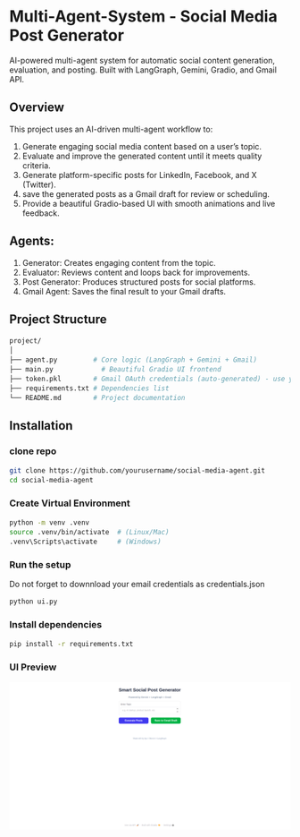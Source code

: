 # Multi-Agent-System - Social Media Post Generator

AI-powered multi-agent system for automatic social content generation, evaluation, and posting. Built with LangGraph, Gemini, Gradio, and Gmail API.


## Overview

This project uses an AI-driven multi-agent workflow to:
  1. Generate engaging social media content based on a user’s topic.
  2. Evaluate and improve the generated content until it meets quality criteria.
  3. Generate platform-specific posts for LinkedIn, Facebook, and X (Twitter).
  4. save the generated posts as a Gmail draft for review or scheduling.
  5. Provide a beautiful Gradio-based UI with smooth animations and live feedback.

## Agents:
  1. Generator: Creates engaging content from the topic.
  2. Evaluator: Reviews content and loops back for improvements.
  3. Post Generator: Produces structured posts for social platforms.
  4. Gmail Agent: Saves the final result to your Gmail drafts.

## Project Structure
```bash
project/
│
├── agent.py         # Core logic (LangGraph + Gemini + Gmail)
├── main.py            # Beautiful Gradio UI frontend
├── token.pkl        # Gmail OAuth credentials (auto-generated) - use your own file
├── requirements.txt # Dependencies list
└── README.md        # Project documentation
```
## Installation
### clone repo
```bash
git clone https://github.com/yourusername/social-media-agent.git
cd social-media-agent
```

### Create Virtual Environment
```bash
python -m venv .venv
source .venv/bin/activate  # (Linux/Mac)
.venv\Scripts\activate     # (Windows)
```
### Run the setup
Do not forget to downnload your email credentials as credentials.json
```bash
python ui.py
```
### Install dependencies

```bash
pip install -r requirements.txt
```
### UI Preview
![UI Screenshot](assets/ui.png)

